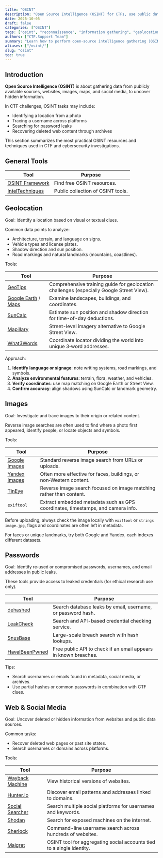 ```yaml
---
title: "OSINT"
description: "Open Source Intelligence (OSINT) for CTFs, use public data sources and search techniques to gather and analyze information from the web, images, and social platforms."
date: 2025-10-05
draft: false
categories: ["OSINT"]
tags: ["osint", "reconnaissance", "information gathering", "geolocation", "reverse image search", "password leaks", "ctf"]
authors: ["CTF.Support Team"]
summary: "Learn how to perform open-source intelligence gathering (OSINT) for CTF challenges, including geolocation, image search, password leaks, and web archiving."
aliases: ["/osint/"]
slug: "osint"
toc: true
---
```


## Introduction

**Open Source Intelligence (OSINT)** is about gathering data from publicly available sources, websites, images, maps, and social media, to uncover hidden information.

In CTF challenges, OSINT tasks may include:

- Identifying a location from a photo
- Tracing a username across platforms
- Searching for password leaks
- Recovering deleted web content through archives

This section summarizes the most practical OSINT resources and techniques used in CTF and cybersecurity investigations.

## General Tools

| Tool                                                  | Purpose                           |
|-------------------------------------------------------|-----------------------------------|
| [OSINT Framework](https://osintframework.com/)        | Find free OSINT resources.        |
| [IntelTechniques](https://inteltechniques.com/tools/) | Public collection of OSINT tools. |

## Geolocation

Goal: Identify a location based on visual or textual clues.

Common data points to analyze:

- Architecture, terrain, and language on signs.
- Vehicle types and license plates.
- Shadow direction and sun position.
- Road markings and natural landmarks (mountains, coastlines).

Tools:

| Tool                                                                         | Purpose                                                                                  |
|------------------------------------------------------------------------------|------------------------------------------------------------------------------------------|
| [GeoTips](https://geotips.net/)                                              | Comprehensive training guide for geolocation challenges (especially Google Street View). |
| [Google Earth](https://earth.google.com/) / [Maps](https://maps.google.com/) | Examine landscapes, buildings, and coordinates.                                          |
| [SunCalc](https://www.suncalc.org/)                                          | Estimate sun position and shadow direction for time-of-day deductions.                   |
| [Mapillary](https://www.mapillary.com/)                                      | Street-level imagery alternative to Google Street View.                                  |
| [What3Words](https://what3words.com/)                                        | Coordinate locator dividing the world into unique 3‑word addresses.                      |

Approach:

1. **Identify language or signage**: note writing systems, road markings, and symbols.
2. **Analyze environmental features**: terrain, flora, weather, and vehicles.
3. **Verify coordinates**: use map matching on Google Earth or Street View.
4. **Confirm accuracy**: align shadows using SunCalc or landmark geometry.

## Images

Goal: Investigate and trace images to their origin or related content.

Reverse image searches are often used to find where a photo first appeared, identify people, or locate objects and symbols.

Tools:

| Tool                                        | Purpose                                                                         |
|---------------------------------------------|---------------------------------------------------------------------------------|
| [Google Images](https://images.google.com/) | Standard reverse image search from URLs or uploads.                             |
| [Yandex Images](https://yandex.com/images/) | Often more effective for faces, buildings, or non‑Western content.              |
| [TinEye](https://tineye.com/)               | Reverse image search focused on image matching rather than content.             |
| `exiftool`                                  | Extract embedded metadata such as GPS coordinates, timestamps, and camera info. |

Before uploading, always check the image locally with `exiftool` or `strings image.jpg`, flags and coordinates are often left in metadata.

For faces or unique landmarks, try both Google and Yandex, each indexes different datasets.

## Passwords

Goal: Identify re‑used or compromised passwords, usernames, and email addresses in public leaks.

These tools provide access to leaked credentials (for ethical research use only).

| Tool                                          | Purpose                                                         |
|-----------------------------------------------|-----------------------------------------------------------------|
| [dehashed](https://dehashed.com/)             | Search database leaks by email, username, or password hash.     |
| [LeakCheck](https://leakcheck.io/)            | Search and API-based credential checking service.               |
| [SnusBase](https://snusbase.com/)             | Large-scale breach search with hash lookups.                    |
| [HaveIBeenPwned](https://haveibeenpwned.com/) | Free public API to check if an email appears in known breaches. |

Tips:

- Search usernames or emails found in metadata, social media, or archives.
- Use partial hashes or common passwords in combination with CTF clues.

## Web & Social Media

Goal: Uncover deleted or hidden information from websites and public data sources.

Common tasks:

- Recover deleted web pages or past site states.
- Search usernames or domains across platforms.

Tools:

| Tool                                                     | Purpose                                                               |
|----------------------------------------------------------|-----------------------------------------------------------------------|
| [Wayback Machine](https://web.archive.org/)              | View historical versions of websites.                                 |
| [Hunter.io](https://hunter.io/)                          | Discover email patterns and addresses linked to domains.              |
| [Social Searcher](https://www.social-searcher.com/)      | Search multiple social platforms for usernames and keywords.          |
| [Shodan](https://www.shodan.io/)                         | Search for exposed machines on the internet.                          |
| [Sherlock](https://github.com/sherlock-project/sherlock) | Command-line username search across hundreds of websites.             |
| [Maigret](https://github.com/soxoj/maigret)              | OSINT tool for aggregating social accounts tied to a single identity. |
